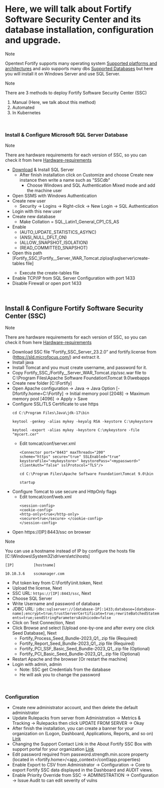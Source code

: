 # Here, we will talk about Fortify Software Security Center and its database installation, configuration and upgrade.
> [!NOTE]
> Opentext Fortify supports many operating system [Supported platforms and architectures](https://www.microfocus.com/documentation/fortify-software-security-center/2520/ssc-ugd-html-25.2.0/index.htm#sys-reqs/ssc-platforms.htm?TocPath=System%2520requirements%257C_____2) and aslo supports many dbs [Supported Databases](https://www.microfocus.com/documentation/fortify-software-security-center/2520/ssc-ugd-html-25.2.0/index.htm#sys-reqs/ssc-db.htm?TocPath=System%2520requirements%257C_____4) but here you will install it on Windows Server and use SQL Server.

> [!NOTE]
> There are 3 methods to deploy Fortify Software Security Center (SSC)
> 1. Manual (Here, we talk about this method)
> 2. Automated
> 3. In Kubernetes

<br/>

### Install & Configure Microsoft SQL Server Database

> [!NOTE]
> There are hardware requirements for each version of SSC, so you can check it from here [Hardware-requirements](https://www.microfocus.com/documentation/fortify-software-security-center/2520/ssc-ugd-html-25.2.0/index.htm#sys-reqs/ssc-reqs.htm?TocPath=System%2520requirements%257C_____0)

+ [Download](https://www.microsoft.com/en-us/sql-server/sql-server-downloads) & Install SQL Server
  + After finish installation click on Customize and choose Create new instance then write a name such as "SSCdb"
    + Choose Windows and SQL Authentication Mixed mode and add the machine user
+ Open SSMS with Windows Authentication
+ Create new user
  + Security -> Logins -> Right-click -> New Login -> SQL Authentication
+ Login with this new user
+ Create new database
  + Make Collation = SQL_Latin1_General_CP1_CS_AS
+ Enable
  + (AUTO_UPDATE_STATISTICS_ASYNC)
  + (ANSI_NULL_DFLT_ON)
  + (ALLOW_SNAPSHOT_ISOLATION)
  + (READ_COMMITTED_SNAPSHOT)
+ Open this path [Fortify_SSC_<version>\Fortify_<version>_Server_WAR_Tomcat.zip\sql\sqlserver\create-tables file]
  + Execute the create-tables file
+ Enable TCP/IP from SQL Server Configuration with port 1433
+ Disable Firewall or open port 1433

<br/>

## Install & Configure Fortify Software Security Center (SSC)
> [!NOTE]
> There are hardware requirements for each version of SSC, so you can check it from here [Hardware-requirements](https://www.microfocus.com/documentation/fortify-software-security-center/2520/ssc-ugd-html-25.2.0/index.htm#sys-reqs/ssc-reqs.htm?TocPath=System%2520requirements%257C_____0)

+ Download SSC file “Fortify_SSC_Server_23.2.0” and fortify.license from (https://sld.microfocus.com/) and extract it.
+ Install java
+ Install Tomcat and you must create username, and password for it.
+ Copy Fortify_SSC_<version>/Fortify_<version>_Server_WAR_Tomcat.zip/ssc.war file to C:\Program Files\Apache Software Foundation\Tomcat 9.0\webapps
+ Create new folder [C:\Fortify]
+ Open Apache configuration -> Java -> Java Option [-Dfortify.home=C:\Fortify] -> Initial memory pool [2048] -> Maximum memory pool [4096] -> Apply > Save
+ Configure SSL/TLS Certificate to use https
  ```
  cd C:\Program Files\Java\jdk-17\bin
  ```
  ```
  keytool -genkey -alias mykey -keyalg RSA -keystore C:\mykeystore
  ```
  ```
  keytool -export -alias mykey -keystore C:\mykeystore -file "mycert.cer"
  ```
  + Edit tomcat/conf/server.xml
    ```
    <Connector port="8443" maxThreads="200"
    scheme="https" secure="true" SSLEnabled="true"
    keystoreFile="<mykeystore>" keystorePass="<mypassword>"
    clientAuth="false" sslProtocol="TLS"/>
    ```
    ```
    cd C:\Program Files\Apache Software Foundation\Tomcat 9.0\bin
    ```
    ```
    startup
    ```
+ Configure Tomcat to use secure and HttpOnly flags
  + Edit tomcat/conf/web.xml
    ```
    <session-config>
    <cookie-config>
    <http-only>true</http-only>
    <secure>true</secure> </cookie-config>
    </session-config>
    ```
+ Open https://[IP]:8443/ssc on browser
> [!NOTE]
> You can use a hostname instead of IP by configure the hosts file [C:\Windows\System32\drivers\etc\hosts]
>  ```
>  [IP]         [hostname]
> 
>  10.10.3.6    sscmanager.com
>  ```
+ Put token key from C:\Fortify\init.token, Next
+ Upload the license, Next
+ SSC URL: ```https://[IP]:8443/ssc```, Next
+ Choose SQL Server
+ Write Username and password of database
+ JDBC URL: ```jdbc:sqlserver://[database-IP]:1433;database=[database-name];encrypt=true;trustServerCertificate=true;rewriteBatchedStatements=true;sendStringParametersAsUnicode=false```
+ Click on Test Connection, Next
+ Click Browse and select [Upload one-by-one and after every one click Seed Database], Next
  + Fortify_Process_Seed_Bundle-2023_Q1_<build>.zip file (Required)
  + Fortify_Report_Seed_Bundle-2023_Q1_<build>.zip file (Required)
  + Fortify_PCI_SSF_Basic_Seed_Bundle-2023_Q1_<build>.zip file (Optional)
  + Fortify_PCI_Basic_Seed_Bundle-2023_Q1_<build>.zip file (Optional)
+ Restart Apache and the browser [Or restart the machine]
+ Login with admin, admin
  + Note: SSC get Credentials from the database
  + He will ask you to change the password

<br/>

### Configuration
+ Create new administrator account, and then delete the default administrator
+ Update Rulepacks from server from Administration -> Metrics & Tracking -> Rulepacks then click UPDATE FROM SERVER -> Okay
+ After finish the installation, you can create a banner for your organization on (Logon, Dashboard, Applications, Reports, and so on) [Link](https://www.microfocus.com/documentation/fortify-software-security-center/2320/SSC_Help_23.2.0/index.htm#SSC_UG/Custom_Banner.htm?TocPath=Part%2520I%253A%2520Deploying%2520Fortify%2520Software%2520Security%2520Center%257CAdditional%2520Fortify%2520Software%2520Security%2520Center%2520Configuration%257C_____6)
+ Changing the Support Contact Link in the About Fortify SSC Box with support portal for your organization [Link](https://www.microfocus.com/documentation/fortify-software-security-center/2320/SSC_Help_23.2.0/index.htm#SSC_UG/Customize_Support.htm?TocPath=Part%2520I%253A%2520Deploying%2520Fortify%2520Software%2520Security%2520Center%257CAdditional%2520Fortify%2520Software%2520Security%2520Center%2520Configuration%257C_____9)
+ Edit password required from password.strength.min.score property (located in <fortify.home>/<app_context>/conf/app.properties)
+ Enable Export to CSV from Administrator -> Configuration -> Core to export Fortify SSC data displayed in the Dashboard and AUDIT views.
+ Enable Priority Override from SSC -> ADMINISTRATION -> Configuration -> Issue Audit to can edit severity of vulns




